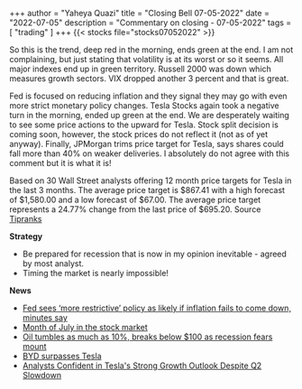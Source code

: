 +++
author = "Yaheya Quazi"
title = "Closing Bell 07-05-2022"
date = "2022-07-05"
description = "Commentary on closing - 07-05-2022"
tags = [
"trading"
]
+++
{{< stocks file="stocks07052022" >}}

So this is the trend, deep red in the morning, ends green at the end. I am not complaining, but just stating that volatility is at its worst or so it seems. All major indexes end up in green territory. Russell 2000 was down which measures growth sectors. VIX dropped another 3 percent and that is great. 

Fed is focused on reducing inflation and they signal they may go with even more strict monetary policy changes. Tesla Stocks again took a negative turn in the morning, ended up green at the end. We are desperately waiting to see some price actions to the upward for Tesla. Stock split decision is coming soon, however, the stock prices do not reflect it (not as of yet anyway). Finally, JPMorgan trims price target for Tesla, says shares could fall more than 40% on weaker deliveries. I absolutely do not agree with this comment but it is what it is!

Based on 30 Wall Street analysts offering 12 month price targets for Tesla in the last 3 months. The average price target is $867.41 with a high forecast of $1,580.00 and a low forecast of $67.00. The average price target represents a 24.77% change from the last price of $695.20. Source [Tipranks](https://www.tipranks.com/stocks/tsla/forecast)

**Strategy**

* Be prepared for recession that is now in my opinion inevitable - agreed by most analyst.
* Timing the market is nearly impossible!

**News**

* [Fed sees ‘more restrictive’ policy as likely if inflation fails to come down, minutes say](https://www.cnbc.com/2022/07/06/fed-minutes-june-2022.html)
* [Month of July in the stock market](https://www.seeitmarket.com/july-stock-market-seasonality-historical-data-insights-18161/)
* [Oil tumbles as much as 10%, breaks below $100 as recession fears mount](https://www.cnbc.com/2022/07/05/oil-tumbles-more-than-8percent-breaks-below-100-as-recession-fears-mount.html)
* [BYD surpasses Tesla](https://pandaily.com/byd-surpasses-tesla-to-rank-top-in-global-nev-sales-in-h1/)
* [Analysts Confident in Tesla's Strong Growth Outlook Despite Q2 Slowdown](https://www.tesmanian.com/blogs/tesmanian-blog/analysts-confident-in-teslas-strong-growth-outlook-despite-q2-2022-slowdown)


